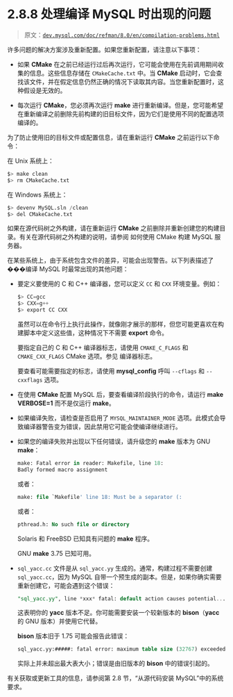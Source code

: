 # 2.8.8 处理编译 MySQL 时出现的问题

> 原文：[`dev.mysql.com/doc/refman/8.0/en/compilation-problems.html`](https://dev.mysql.com/doc/refman/8.0/en/compilation-problems.html)

许多问题的解决方案涉及重新配置。如果您重新配置，请注意以下事项：

+   如果 **CMake** 在之前已经运行过后再次运行，它可能会使用在先前调用期间收集的信息。这些信息存储在 `CMakeCache.txt` 中。当 **CMake** 启动时，它会查找该文件，并在假定信息仍然正确的情况下读取其内容。当您重新配置时，这种假设是无效的。

+   每次运行 **CMake**，您必须再次运行 **make** 进行重新编译。但是，您可能希望在重新编译之前删除先前构建的旧目标文件，因为它们是使用不同的配置选项编译的。

为了防止使用旧的目标文件或配置信息，请在重新运行 **CMake** 之前运行以下命令：

在 Unix 系统上：

```sql
$> make clean
$> rm CMakeCache.txt
```

在 Windows 系统上：

```sql
$> devenv MySQL.sln /clean
$> del CMakeCache.txt
```

如果在源代码树之外构建，请在重新运行 **CMake** 之前删除并重新创建您的构建目录。有关在源代码树之外构建的说明，请参阅 如何使用 CMake 构建 MySQL 服务器。

在某些系统上，由于系统包含文件的差异，可能会出现警告。以下列表描述了���编译 MySQL 时最常出现的其他问题：

+   要定义要使用的 C 和 C++ 编译器，您可以定义 `CC` 和 `CXX` 环境变量。例如：

    ```sql
    $> CC=gcc
    $> CXX=g++
    $> export CC CXX
    ```

    虽然可以在命令行上执行此操作，就像刚才展示的那样，但您可能更喜欢在构建脚本中定义这些值，这种情况下不需要 **export** 命令。

    要指定自己的 C 和 C++ 编译器标志，请使用 `CMAKE_C_FLAGS` 和 `CMAKE_CXX_FLAGS` CMake 选项。参见 编译器标志。

    要查看可能需要指定的标志，请使用 **mysql_config** 呼叫 `--cflags` 和 `--cxxflags` 选项。

+   在使用 **CMake** 配置 MySQL 后，要查看编译阶段执行的命令，请运行 **make VERBOSE=1** 而不是仅运行 **make**。

+   如果编译失败，请检查是否启用了 `MYSQL_MAINTAINER_MODE` 选项。此模式会导致编译器警告变为错误，因此禁用它可能会使编译继续进行。

+   如果您的编译失败并出现以下任何错误，请升级您的 **make** 版本为 GNU **make**：

    ```sql
    make: Fatal error in reader: Makefile, line 18:
    Badly formed macro assignment
    ```

    或者：

    ```sql
    make: file `Makefile' line 18: Must be a separator (:
    ```

    或者：

    ```sql
    pthread.h: No such file or directory
    ```

    Solaris 和 FreeBSD 已知具有问题的 **make** 程序。

    GNU **make** 3.75 已知可用。

+   `sql_yacc.cc` 文件是从 `sql_yacc.yy` 生成的。通常，构建过程不需要创建 `sql_yacc.cc`，因为 MySQL 自带一个预生成的副本。但是，如果你确实需要重新创建它，可能会遇到这个错误：

    ```sql
    "sql_yacc.yy", line *xxx* fatal: default action causes potential...
    ```

    这表明你的 **yacc** 版本不足。你可能需要安装一个较新版本的 **bison**（**yacc** 的 GNU 版本）并使用它代替。

    **bison** 版本旧于 1.75 可能会报告此错误：

    ```sql
    sql_yacc.yy:#####: fatal error: maximum table size (32767) exceeded
    ```

    实际上并未超出最大表大小；错误是由旧版本的 **bison** 中的错误引起的。

有关获取或更新工具的信息，请参阅第 2.8 节，“从源代码安装 MySQL”中的系统要求。
